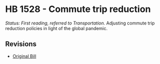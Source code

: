 # HB 1528 - Commute trip reduction
*Status: First reading, referred to Transportation.*
Adjusting commute trip reduction policies in light of the global pandemic.

## Revisions
* [Original Bill](1/)